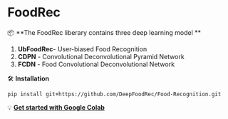 # FoodRec
📦 **The FoodRec liberary contains three deep learning model **
1. **UbFoodRec**- User-biased Food Recognition
2. **CDPN** - Convolutional Deconvolutional Pyramid Network
3. **FCDN** - Food Convolutional Deconvolutional Network 

🛠 **Installation**

```pip install git+https://github.com/DeepFoodRec/Food-Recognition.git```


💡  **[Get started with Google Colab](https://colab.research.google.com/github/DeepFoodRec/Food-Recognition/blob/main/Notebook/DeepFoodRec.ipynb)** 
